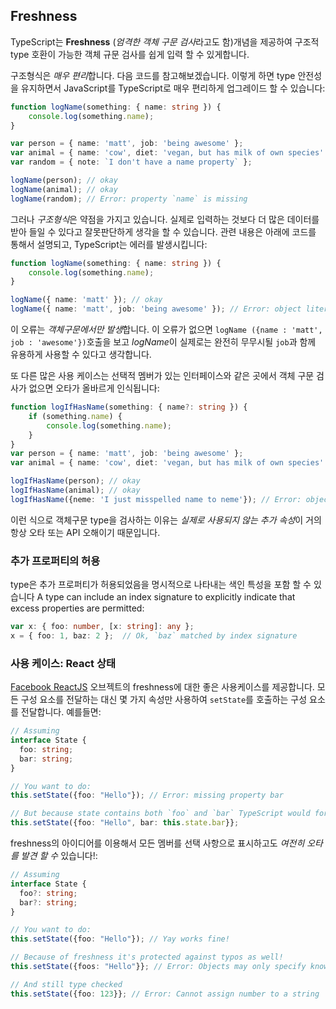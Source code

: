 
## Freshness

TypeScript는 **Freshness** (*엄격한 객체 구문 검사*라고도 함)개념을 제공하여 구조적 type 호환이 가능한 객체 규문 검사를 쉽게 입력 할 수 있게합니다.

구조형식은 *매우 편리*합니다. 다음 코드를 참고해보겠습니다. 이렇게 하면 type 안전성을 유지하면서 JavaScript를 TypeScript로 매우 편리하게 업그레이드 할 수 있습니다:

```ts
function logName(something: { name: string }) {
    console.log(something.name);
}

var person = { name: 'matt', job: 'being awesome' };
var animal = { name: 'cow', diet: 'vegan, but has milk of own species' };
var random = { note: `I don't have a name property` };

logName(person); // okay
logName(animal); // okay
logName(random); // Error: property `name` is missing
```

그러나 *구조형식*은 약점을 가지고 있습니다. 실제로 입력하는 것보다 더 많은 데이터를 받아 들일 수 있다고 잘못판단하게 생각을 할 수 있습니다. 관련 내용은 아래에 코드를 통해서 설명되고, TypeScript는 에러를 발생시킵니다: 

```ts
function logName(something: { name: string }) {
    console.log(something.name);
}

logName({ name: 'matt' }); // okay
logName({ name: 'matt', job: 'being awesome' }); // Error: object literals must only specify known properties. `job` is excessive here.
```

이 오류는 *객체구문에서만 발생*합니다. 이 오류가 없으면 `logName ({name : 'matt', job : 'awesome'})`호출을 보고 *logName*이 실제로는 완전히 무무시될 `job`과 함께 유용하게 사용할 수 있다고 생각합니다.

또 다른 많은 사용 케이스는 선택적 멤버가 있는 인터페이스와 같은 곳에서 객체 구문 검사가 없으면 오타가 올바르게 인식됩니다:

```ts
function logIfHasName(something: { name?: string }) {
    if (something.name) {
        console.log(something.name);
    }
}
var person = { name: 'matt', job: 'being awesome' };
var animal = { name: 'cow', diet: 'vegan, but has milk of own species' };

logIfHasName(person); // okay
logIfHasName(animal); // okay
logIfHasName({neme: 'I just misspelled name to neme'}); // Error: object literals must only specify known properties. `neme` is excessive here.
```

이런 식으로 객체구문 type을 검사하는 이유는 *실제로 사용되지 않는 추가 속성*이 거의 항상 오타 또는 API 오해이기 때문입니다.

### 추가 프로퍼티의 허용

type은 추가 프로퍼티가 허용되었음을 명시적으로 나타내는 색인 특성을 포함 할 수 있습니다
A type can include an index signature to explicitly indicate that excess properties are permitted:

```ts
var x: { foo: number, [x: string]: any };
x = { foo: 1, baz: 2 };  // Ok, `baz` matched by index signature
```

### 사용 케이스: React 상태

[Facebook ReactJS](https://facebook.github.io/react/) 오브젝트의 freshness에 대한 좋은 사용케이스를 제공합니다. 모든 구성 요소를 전달하는 대신 몇 가지 속성만 사용하여 `setState`를 호출하는 구성 요소를 전달합니다. 예를들면:

```ts
// Assuming
interface State {
  foo: string;
  bar: string;
}

// You want to do: 
this.setState({foo: "Hello"}); // Error: missing property bar

// But because state contains both `foo` and `bar` TypeScript would force you to do: 
this.setState({foo: "Hello", bar: this.state.bar}};
```

freshness의 아이디어를 이용해서 모든 멤버를 선택 사항으로 표시하고도 *여전히 오타를 발견 할 수* 있습니다!:

```ts
// Assuming
interface State {
  foo?: string;
  bar?: string;
}

// You want to do: 
this.setState({foo: "Hello"}); // Yay works fine!

// Because of freshness it's protected against typos as well!
this.setState({foos: "Hello"}}; // Error: Objects may only specify known properties

// And still type checked
this.setState({foo: 123}}; // Error: Cannot assign number to a string
```
